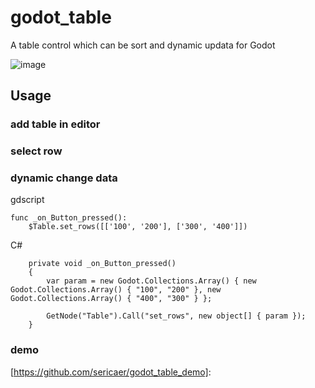 # godot_table
A table control which can be sort and dynamic updata for Godot

![image](https://github.com/sericaer/godot_table/blob/main/demo.gif)



## Usage

### add table in editor



### select row





### dynamic change data

gdscript

```gdscript
func _on_Button_pressed():
	$Table.set_rows([['100', '200'], ['300', '400']])
```



C#

```
    private void _on_Button_pressed()
    {
        var param = new Godot.Collections.Array() { new Godot.Collections.Array() { "100", "200" }, new Godot.Collections.Array() { "400", "300" } };

        GetNode("Table").Call("set_rows", new object[] { param });
    }
```



### demo

[https://github.com/sericaer/godot_table_demo]: 



